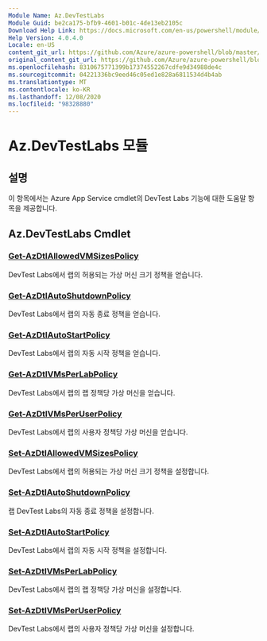 ```yaml
---
Module Name: Az.DevTestLabs
Module Guid: be2ca175-bfb9-4601-b01c-4de13eb2105c
Download Help Link: https://docs.microsoft.com/en-us/powershell/module/az.devtestlabs
Help Version: 4.0.4.0
Locale: en-US
content_git_url: https://github.com/Azure/azure-powershell/blob/master/src/DevTestLabs/DevTestLabs/help/Az.DevTestLabs.md
original_content_git_url: https://github.com/Azure/azure-powershell/blob/master/src/DevTestLabs/DevTestLabs/help/Az.DevTestLabs.md
ms.openlocfilehash: 8310675771399b17374552267cdfe9d34988de4c
ms.sourcegitcommit: 04221336bc9eed46c05ed1e828a6811534d4b4ab
ms.translationtype: MT
ms.contentlocale: ko-KR
ms.lasthandoff: 12/08/2020
ms.locfileid: "98328880"
---
```

# Az.DevTestLabs 모듈
## 설명
이 항목에서는 Azure App Service cmdlet의 DevTest Labs 기능에 대한 도움말 항목을 제공합니다.

## Az.DevTestLabs Cmdlet
### [Get-AzDtlAllowedVMSizesPolicy](Get-AzDtlAllowedVMSizesPolicy.md)
DevTest Labs에서 랩의 허용되는 가상 머신 크기 정책을 얻습니다.

### [Get-AzDtlAutoShutdownPolicy](Get-AzDtlAutoShutdownPolicy.md)
DevTest Labs에서 랩의 자동 종료 정책을 얻습니다.

### [Get-AzDtlAutoStartPolicy](Get-AzDtlAutoStartPolicy.md)
DevTest Labs에서 랩의 자동 시작 정책을 얻습니다.

### [Get-AzDtlVMsPerLabPolicy](Get-AzDtlVMsPerLabPolicy.md)
DevTest Labs에서 랩의 랩 정책당 가상 머신을 얻습니다.

### [Get-AzDtlVMsPerUserPolicy](Get-AzDtlVMsPerUserPolicy.md)
DevTest Labs에서 랩의 사용자 정책당 가상 머신을 얻습니다.

### [Set-AzDtlAllowedVMSizesPolicy](Set-AzDtlAllowedVMSizesPolicy.md)
DevTest Labs에서 랩의 허용되는 가상 머신 크기 정책을 설정합니다.

### [Set-AzDtlAutoShutdownPolicy](Set-AzDtlAutoShutdownPolicy.md)
랩 DevTest Labs의 자동 종료 정책을 설정합니다.

### [Set-AzDtlAutoStartPolicy](Set-AzDtlAutoStartPolicy.md)
DevTest Labs에서 랩의 자동 시작 정책을 설정합니다.

### [Set-AzDtlVMsPerLabPolicy](Set-AzDtlVMsPerLabPolicy.md)
DevTest Labs에서 랩의 랩 정책당 가상 머신을 설정합니다.

### [Set-AzDtlVMsPerUserPolicy](Set-AzDtlVMsPerUserPolicy.md)
DevTest Labs에서 랩의 사용자 정책당 가상 머신을 설정합니다.

